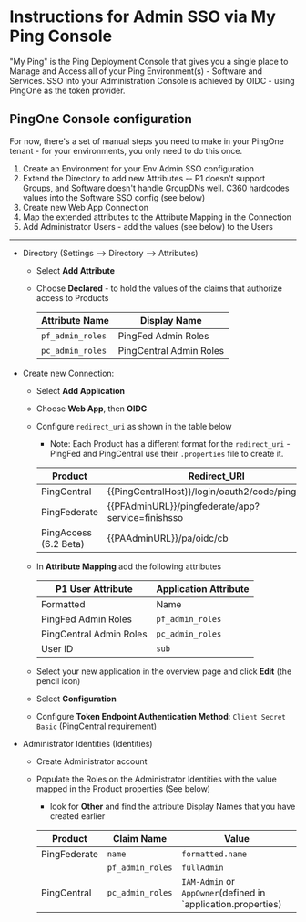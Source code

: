 # Instructions for Admin SSO via My Ping Console

"My Ping" is the Ping Deployment Console that gives you a single place to Manage and Access all of your Ping Environment(s) - Software and Services. SSO into your Administration Console is achieved by OIDC - using PingOne as the token provider.

## PingOne Console configuration

For now, there's a set of manual steps you need to make in your PingOne tenant - for your environments, you only need to do this once.

1. Create an Environment for your Env Admin SSO configuration
2. Extend the Directory to add new Attributes -- P1 doesn't support Groups, and Software doesn't handle GroupDNs well. C360 hardcodes values into the Software SSO config (see below)
3. Create new Web App Connection
4. Map the extended attributes to the Attribute Mapping in the Connection
5. Add Administrator Users - add the values (see below) to the Users

---

* Directory (Settings --> Directory --> Attributes)
  * Select **Add Attribute**
  * Choose **Declared** - to hold the values of the claims that authorize access to Products

    | Attribute Name | Display Name |
    | --- | --- |
    | `pf_admin_roles`| PingFed Admin Roles |
    | `pc_admin_roles` | PingCentral Admin Roles |

* Create new Connection:
  * Select **Add Application**
  * Choose **Web App**, then **OIDC**
  * Configure `redirect_uri` as shown in the table below
    * Note: Each Product has a different format for the `redirect_uri` - PingFed and PingCentral use their `.properties` file to create it.

    | Product | Redirect_URI |
    | --- | --- |
    | PingCentral | {{PingCentralHost}}/login/oauth2/code/pingcentral |
    | PingFederate | {{PFAdminURL}}/pingfederate/app?service=finishsso |
    | PingAccess (6.2 Beta) | {{PAAdminURL}}/pa/oidc/cb |

  * In **Attribute Mapping** add the following attributes

    | P1 User Attribute | Application Attribute |
    | --- | --- |
    | Formatted | Name |
    | PingFed Admin Roles | `pf_admin_roles` |
    | PingCentral Admin Roles | `pc_admin_roles` |
    | User ID | `sub` |

  * Select your new application in the overview page and click **Edit** (the pencil icon)
  * Select **Configuration**
  * Configure **Token Endpoint Authentication Method**: `Client Secret Basic` (PingCentral requirement)

* Administrator Identities (Identities)
  * Create Administrator account
  * Populate the Roles on the Administrator Identities with the value mapped in the Product properties (See below)
    * look for **Other** and find the attribute Display Names that you have created earlier

    | Product | Claim Name | Value |
    | --- | --- | --- |
    | PingFederate | `name` | `formatted.name` | Name of Administrator |
    | | `pf_admin_roles` | `fullAdmin` | Roles for Admin (defined in `oidc.properties`) |
    | PingCentral | `pc_admin_roles` | `IAM-Admin` or `AppOwner`(defined in `application.properties)
